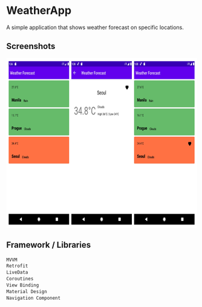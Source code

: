 # WeatherApp
A simple application that shows weather forecast on specific locations.

## Screenshots
<img src="https://github.com/redner19/WeatherApp/blob/main/sample%20screenshots/weather-app.jpg" width=750 height=450>

## Framework / Libraries
```html
MVVM
Retrofit
LiveData
Coroutines
View Binding
Material Design
Navigation Component
```
